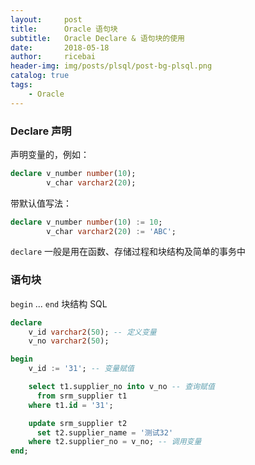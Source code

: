 ```yaml
---
layout:     post
title:      Oracle 语句块
subtitle:   Oracle Declare & 语句块的使用
date:       2018-05-18
author:     ricebai
header-img: img/posts/plsql/post-bg-plsql.png
catalog: true
tags:
    - Oracle
---
```


### Declare 声明

声明变量的，例如：

``` SQL
declare v_number number(10);
        v_char varchar2(20);
```

带默认值写法：

``` SQL
declare v_number number(10) := 10;
        v_char varchar2(20) := 'ABC';
```

`declare` 一般是用在函数、存储过程和块结构及简单的事务中

### 语句块

`begin` ... `end` 块结构 SQL

``` SQL
declare
    v_id varchar2(50); -- 定义变量
    v_no varchar2(50);

begin
    v_id := '31'; -- 变量赋值

    select t1.supplier_no into v_no -- 查询赋值
      from srm_supplier t1
    where t1.id = '31';

    update srm_supplier t2
      set t2.supplier_name = '测试32'
    where t2.supplier_no = v_no; -- 调用变量
end;
```

